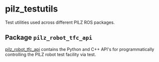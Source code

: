 # pilz_testutils
Test utilities used across different PILZ ROS packages.

## Package `pilz_robot_tfc_api`
[pilz_robot_tfc_api](pilz_robot_tfc_api/README.md) contains the Python and C++ API's for
programmatically controlling the PILZ robot test facility via test.
